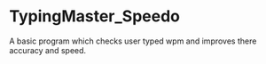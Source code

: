 # TypingMaster_Speedo
A basic program which checks user typed wpm and improves there accuracy and speed.
